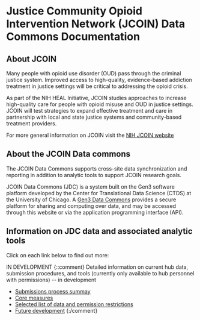 # Justice Community Opioid Intervention Network (JCOIN) Data Commons Documentation

## About JCOIN

Many people with opioid use disorder (OUD) pass through the criminal justice system. Improved access to high-quality, evidence-based addiction treatment in justice settings will be critical to addressing the opioid crisis.

As part of the NIH HEAL Initiative, JCOIN studies approaches to increase high-quality care for people with opioid misuse and OUD in justice settings. JCOIN will test strategies to expand effective treatment and care in partnership with local and state justice systems and community-based treatment providers.

For more general information on JCOIN visit the [NIH JCOIN website](https://heal.nih.gov/research/research-to-practice/jcoin)


## About the JCOIN Data commons

The JCOIN Data Commons supports cross-site data synchronization and reporting in addition to analytic tools to support JCOIN research goals.

JCOIN Data Commons (JDC) is a system built on the Gen3 software platform developed by the Center for Translational Data Science (CTDS) at the University of Chicago. A [Gen3 Data Commons](https://gen3.org/) provides a secure platform for sharing and computing over data, and may be accessed through this website or via the application programming interface (API).


## Information on JDC data and associated analytic tools

Click on each link below to find out more:

IN DEVELOPMENT
{::comment}
 Detailed information on current hub data, submission procedures, and tools (currently only available to hub personnel with permissions) -- in development
- [Submissions process summay](submission/submission_public.md)
- [Core measures](submission/submission_public.md#hub-data-core-measures)
- [Selected list of data and permission restrictions](data/data.md)
- [Future development](future/todos.md) 
{:/comment}
